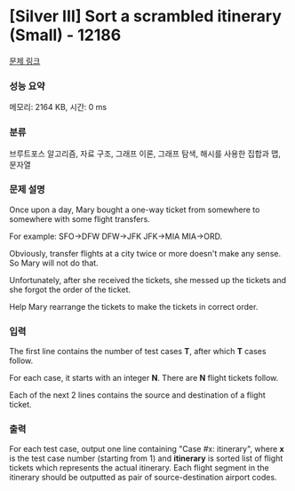# [Silver III] Sort a scrambled itinerary (Small) - 12186 

[문제 링크](https://www.acmicpc.net/problem/12186) 

### 성능 요약

메모리: 2164 KB, 시간: 0 ms

### 분류

브루트포스 알고리즘, 자료 구조, 그래프 이론, 그래프 탐색, 해시를 사용한 집합과 맵, 문자열

### 문제 설명

<p>Once upon a day, Mary bought a one-way ticket from somewhere to somewhere with some flight transfers.</p>

<p>For example: SFO->DFW DFW->JFK JFK->MIA MIA->ORD.</p>

<p>Obviously, transfer flights at a city twice or more doesn't make any sense. So Mary will not do that.</p>

<p>Unfortunately, after she received the tickets, she messed up the tickets and she forgot the order of the ticket.</p>

<p>Help Mary rearrange the tickets to make the tickets in correct order.</p>

### 입력 

 <p>The first line contains the number of test cases <b>T</b>, after which <b>T</b> cases follow.</p>

<p>For each case, it starts with an integer <b>N</b>. There are <b>N</b> flight tickets follow.</p>

<p>Each of the next 2 lines contains the source and destination of a flight ticket.</p>

### 출력 

 <p>For each test case, output one line containing "Case #x: itinerary", where <b>x</b> is the test case number (starting from 1) and <b>itinerary</b> is sorted list of flight tickets which represents the actual itinerary. Each flight segment in the itinerary should be outputted as pair of source-destination airport codes.</p>

